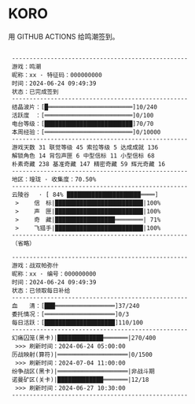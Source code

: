 # KORO
用 GITHUB ACTIONS 给鸣潮签到。


<code>
 --------------------------------------------------
 游戏：鸣潮
 昵称：xx · 特征码：000000000
 时间：2024-06-24 09:49:39
 状态：已完成签到
 --------------------------------------------------
 结晶波片：[█════════════════════════]10/240
 活跃度　：[═════════════════════════]0/100
 电台等级：[█████████████████████████]70/70
 本周经验：[═════════════════════════]0/10000
 --------------------------------------------------
 游戏天数 31 联觉等级 45 索拉等级 5 达成成就 136
 解锁角色 14 背包声匣 6 中型信标 11 小型信标 68
 朴素奇藏 238 基准奇藏 147 精密奇藏 59 辉光奇藏 16
 --------------------------------------------------
 地区：瑝珑 · 收集度：70.50%
 --------------------------------------------------
 云陵谷　 · [ 84% █████████████████████════]
  > 　　信　标|█████████████████████████|100%
  > 　　声　匣|█████████████████████████|100%
  > 　　奇　藏|█████████████████════════| 71%
  > 　　飞猎手|█████████████████████████|100%
 --------------------------------------------------
 （省略）
</code>

<code>
 --------------------------------------------------
 游戏：战双帕弥什
 昵称：xx · 编号：000000000
 时间：2024-06-24 09:49:39
 状态：已领取每日补给
 --------------------------------------------------
 血　　清：[███═════════════════]37/240
 委托情况：[════════════════════]0/3
 每日活跃：[████████████████████]110/100
 --------------------------------------------------
 幻痛囚笼(黑卡)|█████████████═══════|270/400
  >>> 刷新时间：2024-06-24 05:00:00
 历战映射(算符)|════════════════════|0/1500
  >>> 刷新时间：2024-07-04 11:00:00
 纷争战区(黑卡)|════════════════════|非战斗期
 诺曼矿区(关卡)|█████████████═══════|12/18
  >>> 刷新时间：2024-06-27 10:30:00
 --------------------------------------------------
</code>
